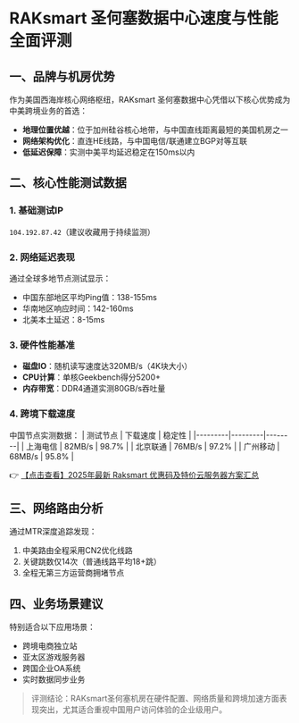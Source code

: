 # RAKsmart 圣何塞数据中心速度与性能全面评测

## 一、品牌与机房优势
作为美国西海岸核心网络枢纽，RAKsmart 圣何塞数据中心凭借以下核心优势成为中美跨境业务的首选：
- **地理位置优越**：位于加州硅谷核心地带，与中国直线距离最短的美国机房之一
- **网络架构优化**：直连HE线路，与中国电信/联通建立BGP对等互联
- **低延迟保障**：实测中美平均延迟稳定在150ms以内

## 二、核心性能测试数据
### 1. 基础测试IP
`104.192.87.42`（建议收藏用于持续监测）

### 2. 网络延迟表现
通过全球多地节点测试显示：
- 中国东部地区平均Ping值：138-155ms
- 华南地区响应时间：142-160ms
- 北美本土延迟：8-15ms

### 3. 硬件性能基准
- **磁盘IO**：随机读写速度达320MB/s（4K块大小）
- **CPU计算**：单核Geekbench得分5200+
- **内存带宽**：DDR4通道实测80GB/s吞吐量

### 4. 跨境下载速度
中国节点实测数据：
| 测试节点 | 下载速度 | 稳定性 |
|---------|---------|--------|
| 上海电信 | 82MB/s  | 98.7%  |
| 北京联通 | 76MB/s  | 97.2%  |
| 广州移动 | 68MB/s  | 95.8%  |

👉 [【点击查看】2025年最新 Raksmart 优惠码及特价云服务器方案汇总](https://bit.ly/raksmart)

## 三、网络路由分析
通过MTR深度追踪发现：
1. 中美路由全程采用CN2优化线路
2. 关键跳数仅14次（普通线路平均18+跳）
3. 全程无第三方运营商拥堵节点

## 四、业务场景建议
特别适合以下应用场景：
- 跨境电商独立站
- 亚太区游戏服务器
- 跨国企业OA系统
- 实时数据同步业务

> 评测结论：RAKsmart圣何塞机房在硬件配置、网络质量和跨境加速方面表现突出，尤其适合重视中国用户访问体验的企业级用户。
